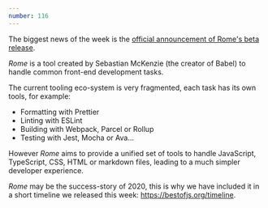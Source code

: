 ```yaml
---
number: 116
---
```


The biggest news of the week is the [official announcement of Rome's beta release](https://romefrontend.dev/blog/2020/08/08/introducing-rome.html).

_Rome_ is a tool created by Sebastian McKenzie (the creator of Babel) to handle common front-end development tasks.

The current tooling eco-system is very fragmented, each task has its own tools, for example:

- Formatting with Prettier
- Linting with ESLint
- Building with Webpack, Parcel or Rollup
- Testing with Jest, Mocha or Ava...

However _Rome_ aims to provide a unified set of tools to handle JavaScript, TypeScript, CSS, HTML or markdown files, leading to a much simpler developer experience.

_Rome_ may be the success-story of 2020, this is why we have included it in a short timeline we released this week: https://bestofjs.org/timeline.

